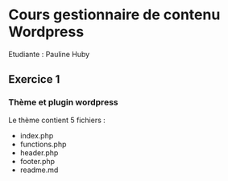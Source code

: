 # Cours gestionnaire de contenu Wordpress

Etudiante : Pauline Huby

## Exercice 1
### Thème et plugin wordpress
Le thème contient 5 fichiers :
- index.php
- functions.php
- header.php
- footer.php
- readme.md